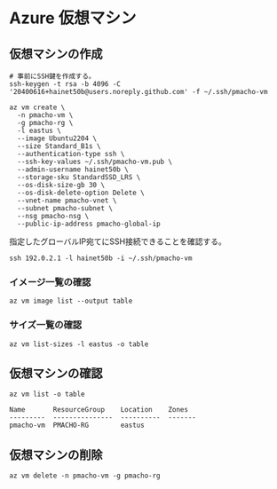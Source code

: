 # Azure 仮想マシン

## 仮想マシンの作成
```shell
# 事前にSSH鍵を作成する。
ssh-keygen -t rsa -b 4096 -C '20400616+hainet50b@users.noreply.github.com' -f ~/.ssh/pmacho-vm

az vm create \
  -n pmacho-vm \
  -g pmacho-rg \
  -l eastus \
  --image Ubuntu2204 \
  --size Standard_B1s \
  --authentication-type ssh \
  --ssh-key-values ~/.ssh/pmacho-vm.pub \
  --admin-username hainet50b \
  --storage-sku StandardSSD_LRS \
  --os-disk-size-gb 30 \
  --os-disk-delete-option Delete \
  --vnet-name pmacho-vnet \
  --subnet pmacho-subnet \
  --nsg pmacho-nsg \
  --public-ip-address pmacho-global-ip
```

指定したグローバルIP宛てにSSH接続できることを確認する。
```shell
ssh 192.0.2.1 -l hainet50b -i ~/.ssh/pmacho-vm
```

### イメージ一覧の確認
```shell
az vm image list --output table
```

### サイズ一覧の確認
```shell
az vm list-sizes -l eastus -o table
```

## 仮想マシンの確認
```shell
az vm list -o table

Name       ResourceGroup    Location    Zones
---------  ---------------  ----------  -------
pmacho-vm  PMACHO-RG        eastus
```

## 仮想マシンの削除
```shell
az vm delete -n pmacho-vm -g pmacho-rg
```
